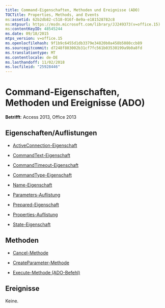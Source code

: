 ```yaml
---
title: Command-Eigenschaften, Methoden und Ereignisse (ADO)
TOCTitle: Properties, Methods, and Events
ms:assetid: 62b2db82-c518-016f-8e9a-e181528782c8
ms:mtpsurl: https://msdn.microsoft.com/library/JJ249373(v=office.15)
ms:contentKeyID: 48545244
ms.date: 09/18/2015
mtps_version: v=office.15
ms.openlocfilehash: 9f1b9c6455d1db3379e34820b0a458b5080ccb89
ms.sourcegitcommit: d7248f803002b31cf7fc561b03530199a9b0a8fd
ms.translationtype: MT
ms.contentlocale: de-DE
ms.lasthandoff: 11/02/2018
ms.locfileid: "25928446"
---
```

# <a name="command-properties-methods-and-events-ado"></a>Command-Eigenschaften, Methoden und Ereignisse (ADO)


**Betrifft**: Access 2013, Office 2013

## <a name="propertiescollections"></a>Eigenschaften/Auflistungen

- [ActiveConnection-Eigenschaft](activeconnection-property-ado.md)

- [CommandText-Eigenschaft](commandtext-property-ado.md)

- [CommandTimeout-Eigenschaft](commandtimeout-property-ado.md)

- [CommandType-Eigenschaft](commandtype-property-ado.md)

- [Name-Eigenschaft](name-property-ado.md)

- [Parameters-Auflistung](parameters-collection-ado.md)

- [Prepared-Eigenschaft](prepared-property-ado.md)

- [Properties-Auflistung](properties-collection-ado.md)

- [State-Eigenschaft](state-property-ado.md)

## <a name="methods"></a>Methoden

- [Cancel-Methode](cancel-method-ado.md)

- [CreateParameter-Methode](createparameter-method-ado.md)

- [Execute-Methode (ADO-Befehl)](https://msdn.microsoft.com/library/jj248785\(v=office.15\))

## <a name="events"></a>Ereignisse

Keine.

